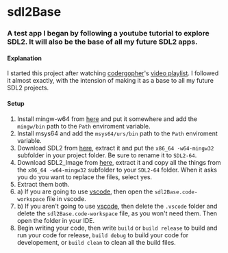 # sdl2Base
### A test app I began by following a youtube tutorial to explore SDL2. It will also be the base of all my future SDL2 apps.
#### Explanation
I started this project after watching [codergopher](https://www.youtube.com/channel/UCfiC4q3AahU4Io-s83-CIbQ)'s [video playlist](https://www.youtube.com/playlist?list=PL2RPjWnJduNmXHRYwdtublIPdlqocBoLS). I followed it almost exactly, with the intension of making it as a base to all my future SDL2 projects.
#### Setup
1. Install mingw-w64 from [here](https://sourceforge.net/projects/mingw-w64/files/Toolchains%20targetting%20Win64/Personal%20Builds/mingw-builds/8.1.0/threads-win32/seh/x86_64-8.1.0-release-win32-seh-rt_v6-rev0.7z/download) and put it somewhere and add the `mingw/bin` path to the `Path` enviroment variable.
2. Install msys64 and add the `msys64/urs/bin` path to the `Path` enviroment variable.
3. Download SDL2 from [here](https://www.libsdl.org/release/SDL2-devel-2.0.14-mingw.tar.gz), extract it and put the `x86_64 -w64-mingw32` subfolder in your project folder. Be sure to rename it to `SDL2-64`.
4. Download SDL2_Image from [here](https://www.libsdl.org/projects/SDL_image/release/SDL2_image-devel-2.0.5-mingw.tar.gz), extract it and copy all the things from the `x86_64 -w64-mingw32` subfolder to your `SDL2-64` folder. When it asks you do you want to replace the files, select yes.
5. Extract them both.
7. a) If you are going to use [vscode](https://code.visualstudio.com/download), then open the `sdl2Base.code-workspace` file in vscode.
7. b) If you aren't going to use [vscode](https://code.visualstudio.com/download), then delete the `.vscode` folder and delete the `sdl2Base.code-workspace` file, as you won't need them. Then open the folder in your IDE.
8. Begin writing your code, then write `build` or `build release` to build and run your code for release, `build debug` to build your code for developement, or `build clean` to clean all the build files.